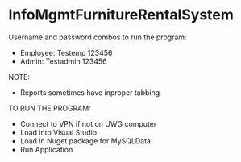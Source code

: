 # InfoMgmtFurnitureRentalSystem
Username and password combos to run the program:
* Employee: Testemp    123456
* Admin: Testadmin  123456
  
NOTE:
* Reports sometimes have inproper tabbing

TO RUN THE PROGRAM:
* Connect to VPN if not on UWG computer
* Load into Visual Studio
* Load in Nuget package for MySQLData
* Run Application
